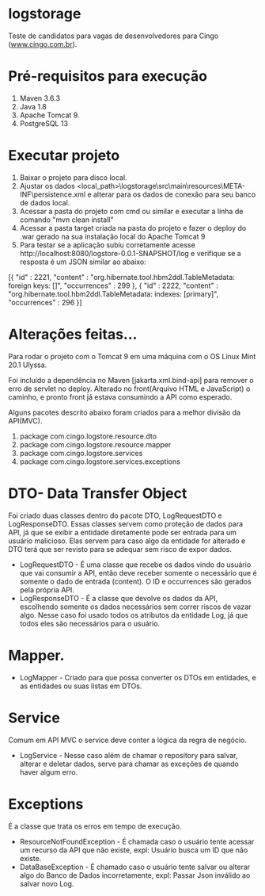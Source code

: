 # logstorage
Teste de candidatos para vagas de desenvolvedores para Cingo (www.cingo.com.br).

# Pré-requisitos para execução
1. Maven 3.6.3
2. Java 1.8
3. Apache Tomcat 9.
4. PostgreSQL 13

# Executar projeto
1. Baixar o projeto para disco local.
2. Ajustar os dados <local_path>\logstorage\src\main\resources\META-INF\persistence.xml e alterar para os dados de conexão para seu banco de dados local.
3. Acessar a pasta do projeto com cmd ou similar e executar a linha de comando "mvn clean install"
4. Acessar a pasta target criada na pasta do projeto e fazer o deploy do .war gerado na sua instalação local do Apache Tomcat 9
5. Para testar se a aplicação subiu corretamente acesse http://localhost:8080/logstore-0.0.1-SNAPSHOT/log e verifique se a resposta é um JSON similar ao abaixo: 

[{
  "id" : 2221,
  "content" : "org.hibernate.tool.hbm2ddl.TableMetadata: <init> foreign keys: []",
  "occurrences" : 299
}, {
  "id" : 2222,
  "content" : "org.hibernate.tool.hbm2ddl.TableMetadata: <init> indexes: [primary]",
  "occurrences" : 296
}]

# Alterações feitas...

Para rodar o projeto com o Tomcat 9 em uma máquina com o OS Linux Mint 20.1 Ulyssa.

Foi incluído a dependência no Maven [jakarta.xml.bind-api] para remover o erro de servlet no deploy.
Alterado no front(Arquivo HTML e JavaScript) o caminho, e pronto front já estava consumindo a API como esperado.

Alguns pacotes descrito abaixo foram criados para a melhor divisão da API(MVC).
1. package com.cingo.logstore.resource.dto
2. package com.cingo.logstore.resource.mapper
3. package com.cingo.logstore.services
4. package com.cingo.logstore.services.exceptions

# DTO- Data Transfer Object
Foi criado duas classes dentro do pacote DTO, LogRequestDTO e LogResponseDTO.
Essas classes servem como proteção de dados para API, já que se exibir a entidade diretamente pode ser entrada para um usuário malicioso.
Elas servem para caso algo da entidade for alterado e DTO terá que ser revisto para se adequar sem risco de expor dados.
* LogRequestDTO - É uma classe que recebe os dados vindo do usuário que vai consumir a API, então deve receber somente o necessário que é somente o dado de entrada (content).
O ID e occurrences são gerados pela própria API.
* LogResponseDTO - É a classe que devolve os dados da API, escolhendo somente os dados necessários sem correr riscos de vazar algo.
Nesse caso foi usado todos os atributos da entidade Log, já que todos eles são necessários para o usuário.


# Mapper.
* LogMapper - Criado para que possa converter os DTOs em entidades, e as entidades ou suas listas em DTOs.

# Service
Comum em API MVC o service deve conter a lógica da regra de negócio.
* LogService - Nesse caso além de chamar o repository para salvar, alterar e deletar dados, serve para chamar as exceções de quando haver algum erro.

# Exceptions
É a classe que trata os erros em tempo de execução.
* ResourceNotFoundException - É chamada caso o usuário tente acessar um recurso da API que não existe, expl: Usuário busca um ID que não existe.
* DataBaseException - É chamado caso o usuário tente salvar ou alterar algo do Banco de Dados incorretamente, expl: Passar Json inválido ao salvar novo Log.






































